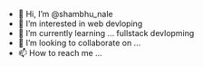 - 👋 Hi, I’m @shambhu_nale
- 👀 I’m interested in web devloping
- 🌱 I’m currently learning ... fullstack devlopming
- 💞️ I’m looking to collaborate on ...
- 📫 How to reach me ...
